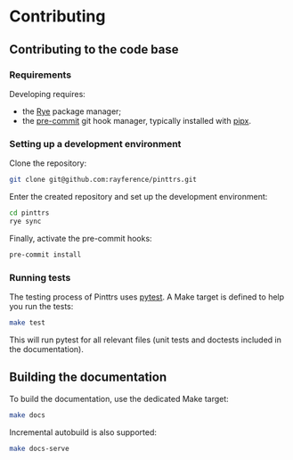 # Contributing

## Contributing to the code base

### Requirements

Developing requires:

* the [Rye](https://rye-up.com/) package manager;
* the [pre-commit](https://pre-commit.com/) git hook manager, typically
  installed with [pipx](https://pipx.pypa.io/stable/).

### Setting up a development environment

Clone the repository:

```bash
git clone git@github.com:rayference/pinttrs.git
```

Enter the created repository and set up the development environment:

```bash
cd pinttrs
rye sync
```

Finally, activate the pre-commit hooks:

```bash
pre-commit install
```

### Running tests

The testing process of Pinttrs uses [pytest](https://docs.pytest.org). A Make target is defined to
help you run the tests:

```bash
make test
```

This will run pytest for all relevant files (unit tests and doctests included
in the documentation).

## Building the documentation

To build the documentation, use the dedicated Make target:

```bash
make docs
```

Incremental autobuild is also supported:

```bash
make docs-serve
```
